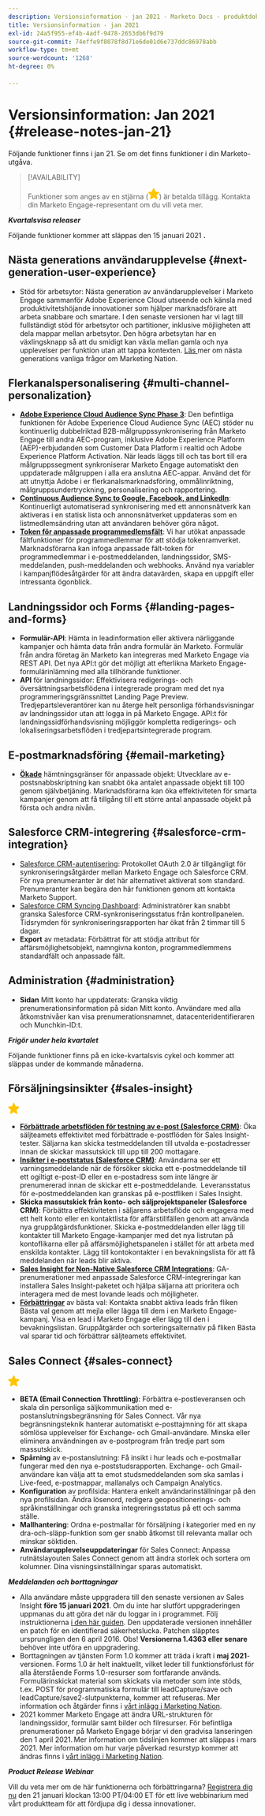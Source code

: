 ```yaml
---
description: Versionsinformation - jan 2021 - Marketo Docs - produktdokumentation
title: Versionsinformation - jan 2021
exl-id: 24a5f955-ef4b-4adf-9478-2653db6f9d79
source-git-commit: 74effe9f8078f8d71e6de01d6e737ddc86978abb
workflow-type: tm+mt
source-wordcount: '1268'
ht-degree: 0%

---
```


# Versionsinformation: Jan 2021 {#release-notes-jan-21}

Följande funktioner finns i jan 21. Se om det finns funktioner i din Marketo-utgåva.

>[!AVAILABILITY]
>
>Funktioner som anges av en stjärna (![(stjärna)](assets/yellow-star.png)) är betalda tillägg. Kontakta din Marketo Engage-representant om du vill veta mer.

**_Kvartalsvisa releaser_**

Följande funktioner kommer att släppas den 15 januari 2021 **.**

## Nästa generations användarupplevelse {#next-generation-user-experience}

* Stöd för arbetsytor: Nästa generation av användarupplevelser i Marketo Engage sammanför Adobe Experience Cloud utseende och känsla med produktivitetshöjande innovationer som hjälper marknadsförare att arbeta snabbare och smartare. I den senaste versionen har vi lagt till fullständigt stöd för arbetsytor och partitioner, inklusive möjligheten att dela mappar mellan arbetsytor. Den högra arbetsytan har en växlingsknapp så att du smidigt kan växla mellan gamla och nya upplevelser per funktion utan att tappa kontexten. [Läs ](https://nation.marketo.com/t5/The-Next-Generation-Experience/Next-Generation-Experience-FAQ/ba-p/307124) mer om nästa generations vanliga frågor om Marketing Nation.

## Flerkanalspersonalisering {#multi-channel-personalization}

* **[Adobe Experience Cloud Audience Sync Phase 3](/help/marketo/product-docs/core-marketo-concepts/smart-lists-and-static-lists/static-lists/send-a-list-to-adobe-experience-cloud.md)**: Den befintliga funktionen för Adobe Experience Cloud Audience Sync (AEC) stöder nu kontinuerlig dubbelriktad B2B-målgruppssynkronisering från Marketo Engage till andra AEC-program, inklusive Adobe Experience Platform (AEP)-erbjudanden som Customer Data Platform i realtid och Adobe Experience Platform Activation.  När leads läggs till och tas bort till era målgruppssegment synkroniserar Marketo Engage automatiskt den uppdaterade målgruppen i alla era anslutna AEC-appar. Använd det för att utnyttja Adobe i er flerkanalsmarknadsföring, ommålinriktning, målgruppsundertryckning, personalisering och rapportering.
* **[Continuous Audience Sync to Google, Facebook, and LinkedIn](/help/marketo/product-docs/demand-generation/ad-network-integrations/send-a-list-to-an-ad-network.md)**: Kontinuerligt automatiserad synkronisering med ett annonsnätverk kan aktiveras i en statisk lista och annonsnätverket uppdateras som en listmedlemsändring utan att användaren behöver göra något.
* **[Token för anpassade programmedlemsfält](/help/marketo/product-docs/core-marketo-concepts/programs/tokens/program-member-custom-field-tokens.md)**: Vi har utökat anpassade fältfunktioner för programmedlemmar för att stödja tokenramverket. Marknadsförarna kan infoga anpassade fält-token för programmedlemmar i e-postmeddelanden, landningssidor, SMS-meddelanden, push-meddelanden och webhooks. Använd nya variabler i kampanjflödesåtgärder för att ändra datavärden, skapa en uppgift eller intressanta ögonblick.

## Landningssidor och Forms {#landing-pages-and-forms}

* **Formulär-API**: Hämta in leadinformation eller aktivera närliggande kampanjer och hämta data från andra formulär än Marketo. Formulär från andra företag än Marketo kan integreras med Marketo Engage via REST API. Det nya API:t gör det möjligt att efterlikna Marketo Engage-formulärinlämning med alla tillhörande funktioner.
* **API** för landningssidor: Effektivisera redigerings- och översättningsarbetsflödena i integrerade program med det nya programmeringsgränssnittet Landing Page Preview. Tredjepartsleverantörer kan nu återge helt personliga förhandsvisningar av landningssidor utan att logga in på Marketo Engage.  API:t för landningssidförhandsvisning möjliggör kompletta redigerings- och lokaliseringsarbetsflöden i tredjepartsintegrerade program.

## E-postmarknadsföring {#email-marketing}

* **[Ökade](/help/marketo/product-docs/administration/email-setup/change-custom-object-retrieval-limits-in-velocity-scripting.md)** hämtningsgränser för anpassade objekt: Utvecklare av e-postsnabbskriptning kan snabbt öka antalet anpassade objekt till 100 genom självbetjäning. Marknadsförarna kan öka effektiviteten för smarta kampanjer genom att få tillgång till ett större antal anpassade objekt på första och andra nivån.

## Salesforce CRM-integrering {#salesforce-crm-integration}

* [Salesforce CRM-autentisering](/help/marketo/product-docs/crm-sync/salesforce-sync/log-in-using-oauth-2-0.md): Protokollet OAuth 2.0 är tillgängligt för synkroniseringsåtgärder mellan Marketo Engage och Salesforce CRM. För nya prenumeranter är det här alternativet aktiverat som standard. Prenumeranter kan begära den här funktionen genom att kontakta Marketo Support.
* [Salesforce CRM Syncing Dashboard](/help/marketo/product-docs/crm-sync/salesforce-sync/salesforce-sync-errors.md): Administratörer kan snabbt granska Salesforce CRM-synkroniseringsstatus från kontrollpanelen. Tidsrymden för synkroniseringsrapporten har ökat från 2 timmar till 5 dagar.
* **Export** av metadata: Förbättrat för att stödja attribut för affärsmöjlighetsobjekt, namngivna konton, programmedlemmens standardfält och anpassade fält.

## Administration {#administration}

* **Sidan** Mitt konto har uppdaterats: Granska viktig prenumerationsinformation på sidan Mitt konto. Användare med alla åtkomstnivåer kan visa prenumerationsnamnet, datacenteridentifieraren och Munchkin-ID:t.

**_Frigör under hela kvartalet_**

Följande funktioner finns på en icke-kvartalsvis cykel och kommer att släppas under de kommande månaderna.

## Försäljningsinsikter {#sales-insight}

![(stjärna)](assets/yellow-star.png)

* **[Förbättrade arbetsflöden för testning av e-post (Salesforce CRM)](/help/marketo/product-docs/marketo-sales-insight/msi-for-salesforce/features/actions-in-the-msi-panel/send-marketo-email/send-a-test-email.md)**: Öka säljteamets effektivitet med förbättrade e-postflöden för Sales Insight-tester. Säljarna kan skicka testmeddelanden till utvalda e-postadresser innan de skickar massutskick till upp till 200 mottagare.
* **[Insikter i e-poststatus (Salesforce CRM)](/help/marketo/product-docs/marketo-sales-insight/msi-for-salesforce/features/tabs-in-the-msi-panel/email-tab.md)**: Användarna ser ett varningsmeddelande när de försöker skicka ett e-postmeddelande till ett ogiltigt e-post-ID eller en e-postadress som inte längre är prenumererad innan de skickar ett e-postmeddelande.  Leveransstatus för e-postmeddelanden kan granskas på e-postfliken i Sales Insight.
* **Skicka massutskick från  [](/help/marketo/product-docs/marketo-sales-insight/msi-for-salesforce/features/msi-feature-overview.md#account-layout) konto- och  [](/help/marketo/product-docs/marketo-sales-insight/msi-for-salesforce/features/msi-feature-overview.md#opportunity-layout) säljprojektspaneler (Salesforce CRM)**: Förbättra effektiviteten i säljarens arbetsflöde och engagera med ett helt konto eller en kontaktlista för affärstillfällen genom att använda nya gruppåtgärdsfunktioner. Skicka e-postmeddelanden eller lägg till kontakter till Marketo Engage-kampanjer med det nya listrutan på kontoflikarna eller på affärsmöjlighetspanelen i stället för att arbeta med enskilda kontakter. Lägg till kontokontakter i en bevakningslista för att få meddelanden när leads blir aktiva.
* **[Sales Insight for Non-Native Salesforce CRM Integrations](/help/marketo/product-docs/marketo-sales-insight/sales-insight-for-non-native-salesforce-integrations.md)**: GA-prenumerationer med anpassade Salesforce CRM-integreringar kan installera Sales Insight-paketet och hjälpa säljarna att prioritera och interagera med de mest lovande leads och möjligheter.
* **[Förbättringar](/help/marketo/product-docs/marketo-sales-insight/msi-for-salesforce/features/marketo-tab/best-bets.md)** av bästa val: Kontakta snabbt aktiva leads från fliken Bästa val genom att mejla eller lägga till dem i en Marketo Engage-kampanj. Visa en lead i Marketo Engage eller lägg till den i bevakningslistan. Gruppåtgärder och sorteringsalternativ på fliken Bästa val sparar tid och förbättrar säljteamets effektivitet.

## Sales Connect {#sales-connect}

![(stjärna)](assets/yellow-star.png)

* **BETA (Email Connection Throttling)**: Förbättra e-postleveransen och skala din personliga säljkommunikation med e-postanslutningsbegränsning för Sales Connect. Vår nya begränsningsteknik hanterar automatiskt e-posttajmning för att skapa sömlösa upplevelser för Exchange- och Gmail-användare. Minska eller eliminera användningen av e-postprogram från tredje part som massutskick.
* **Spårning** av e-postanslutning: Få insikt i hur leads och e-postmallar fungerar med den nya e-poststudsrapporten. Exchange- och Gmail-användare kan välja att ta emot studsmeddelanden som ska samlas i Live-feed, e-postmappar, mallanalys och Campaign Analytics.
* **Konfiguration** av profilsida: Hantera enkelt användarinställningar på den nya profilsidan. Ändra lösenord, redigera geopositionerings- och språkinställningar och granska integreringsstatus på ett och samma ställe.
* **Mallhantering**: Ordna e-postmallar för försäljning i kategorier med en ny dra-och-släpp-funktion som ger snabb åtkomst till relevanta mallar och minskar söktiden.
* **Användarupplevelseuppdateringar** för Sales Connect: Anpassa rutnätslayouten Sales Connect genom att ändra storlek och sortera om kolumner. Dina visningsinställningar sparas automatiskt.

**_Meddelanden och borttagningar_**

* Alla användare måste uppgradera till den senaste versionen av Sales Insight **före 15 januari 2021**. Om du inte har slutfört uppgraderingen uppmanas du att göra det när du loggar in i programmet. Följ instruktionerna [i den här guiden](/help/marketo/product-docs/marketo-sales-insight/msi-for-salesforce/upgrading/upgrading-your-msi-package.md). Den uppdaterade versionen innehåller en patch för en identifierad säkerhetslucka. Patchen släpptes ursprungligen den 6 april 2016. Obs! **Versionerna 1.4363 eller senare** behöver inte utföra en uppgradering.
* Borttagningen av tjänsten Form 1.0 kommer att träda i kraft i **maj 2021**-versionen. Forms 1.0 är helt inaktuellt, vilket leder till funktionsförlust för alla återstående Forms 1.0-resurser som fortfarande används. Formulärinskickat material som skickats via metoder som inte stöds, t.ex. POST för programmatiska formulär till leadCapture/save och leadCapture/save2-slutpunkterna, kommer att refuseras. Mer information och åtgärder finns i [vårt inlägg i Marketing Nation](https://nation.marketo.com/t5/Product-Documents/Upcoming-Changes-to-the-Marketo-Engage-Form-Platform/ta-p/306631).
* 2021 kommer Marketo Engage att ändra URL-strukturen för landningssidor, formulär samt bilder och filresurser. För befintliga prenumerationer på Marketo Engage börjar vi den gradvisa lanseringen den 1 april 2021. Mer information om tidslinjen kommer att släppas i mars 2021. Mer information om hur varje påverkad resurstyp kommer att ändras finns i [vårt inlägg i Marketing Nation](https://nation.marketo.com/t5/Product-Documents/Upcoming-Changes-to-Design-Studio-URLs/ta-p/306632).

**_Product Release Webinar_**

Vill du veta mer om de här funktionerna och förbättringarna? [Registrera dig nu](https://engage.marketo.com/January_21_Release_Webinar_Registration.html) den 21 januari klockan 13:00 PT/04:00 ET för ett live webbinarium med vårt produktteam för att fördjupa dig i dessa innovationer.
